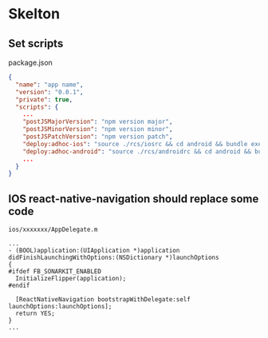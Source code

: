 # Skelton

## Set scripts

package.json

```json
{
  "name": "app name",
  "version": "0.0.1",
  "private": true,
  "scripts": {
    ...
    "postJSMajorVersion": "npm version major",
    "postJSMinorVersion": "npm version minor",
    "postJSPatchVersion": "npm version patch",
    "deploy:adhoc-ios": "source ./rcs/iosrc && cd android && bundle exec fastlane beta && cd ..",
    "deploy:adhoc-android": "source ./rcs/androidrc && cd android && bundle exec fastlane beta && cd ..",
    ...
  }
}
```

## IOS react-native-navigation should replace some code

`ios/xxxxxxx/AppDelegate.m`

```
...
- (BOOL)application:(UIApplication *)application didFinishLaunchingWithOptions:(NSDictionary *)launchOptions
{
#ifdef FB_SONARKIT_ENABLED
  InitializeFlipper(application);
#endif

  [ReactNativeNavigation bootstrapWithDelegate:self launchOptions:launchOptions];
  return YES;
}
...
```
